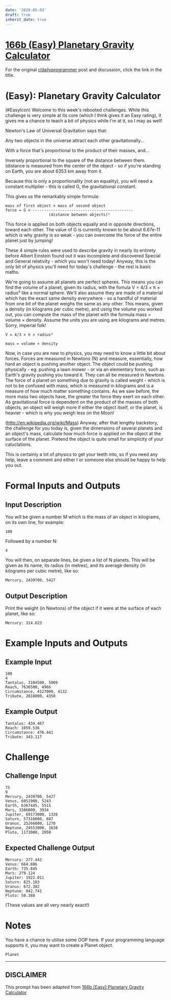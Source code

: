 ```yaml
---
date: '2020-05-03'
draft: true
inherit_date: true
---
```


# [166b (Easy) Planetary Gravity Calculator](https://www.reddit.com/r/dailyprogrammer/comments/284mep/6142014_challenge_166b_easy_planetary_gravity/)

For the original [r/dailyprogrammer](https://www.reddit.com/r/dailyprogrammer/) post and discussion, click the link in the title.

#  (Easy): Planetary Gravity Calculator
(#EasyIcon)
Welcome to this week's rebooted challenges. While this challenge is very simple at its core (which I think gives it an Easy rating), it gives me a chance to teach a bit of physics while I'm at it, so I may as well!

Newton's Law of Universal Gravitation says that:

Any two objects in the universe attract each other gravitationally...

With a force that's proportional to the product of their masses, and...

Inversely proportional to the square of the distance between them. (distance is measured from the center of the object - so if you're standing on Earth, you are about 6353 km away from it.

Because this is only a proportionality (not an equality), you will need a constant multiplier - this is called G, the gravitational constant.

This gives us the remarkably simple formula:


```
mass of first object × mass of second object
force = G × --------------------------------------------
                   (distance between objects)²
```
This force is applied on both objects equally and in opposite directions, toward each other. The value of G is currently known to be about 6.67e-11 which is why gravity is so weak - you can overcome the force of the entire planet just by jumping! 

These 4 simple rules were used to describe gravity in nearly its entirety before Albert Einstein found out it was incomplete and discovered Special and General relativity - which you won't need today! Anyway, this is the only bit of physics you'll need for today's challenge - the rest is basic maths.

We're going to assume all planets are perfect spheres. This means you can find the volume of a planet, given its radius, with the fomula V = 4/3 × π × radius³ like a normal sphere. We'll also assume they are made of a material which has the exact same density everywhere - so a handful of material from one bit of the planet weighs the same as any other. This means, given a density (in kilograms per cubic metre), and using the volume you worked out, you can compute the mass of the planet with the formula mass = volume × density. Assume the units you are using are kilograms and metres. Sorry, imperial folk!


```
V = 4/3 × π × radius³
```

```
mass = volume × density
```
Now, in case you are new to physics, you may need to know a little bit about forces. Forces are measured in Newtons (N) and measure, essentially, how hard an object is pushing another object. The object could be pushing physically - eg. pushing a lawn mower - or via an elementary force, such as Earth's gravity pushing you toward it. They can all be measured in Newtons. The force of a planet on something due to gravity is called weight - which is not to be confused with mass, which is measured in kilograms and is a measure of how much matter something contains. As we saw before, the more mass two objects have, the greater the force they exert on each other. As gravitational force is dependent on the product of the masses of both objects, an object will weigh more if either the object itself, or the planet, is heavier - which is why you weigh less on the Moon!

(http://en.wikipedia.org/wiki/Mass)
Anyway, after that lengthy backstory, the challenge for you today is, given the dimensions of several planets and an object's mass, calculate how much force is applied on the object at the surface of the planet. Pretend the object is quite small for simplicity of your caluclations.

This is certainly a lot of physics to get your teeth into, so if you need any help, leave a comment and either I or someone else should be happy to help you out.

# Formal Inputs and Outputs
## Input Description
You will be given a number M which is the mass of an object in kilograms, on its own line, for example:


```
100
```
Followed by a number N:


```
4
```
You will then, on separate lines, be given a list of N planets. This will be given as its name, its radius (in metres), and its average density (in kilograms per cubic metre), like so:


```
Mercury, 2439700, 5427
```
## Output Description
Print the weight (in Newtons) of the object if it were at the surface of each planet, like so:


```
Mercury: 314.623
```
# Example Inputs and Outputs
## Example Input

```
100
4
Tantalus, 3104500, 5009
Reach, 7636500, 4966
Circumstance, 4127000, 4132
Tribute, 2818000, 4358
```
## Example Output

```
Tantalus: 434.467
Reach: 1059.536
Circumstance: 476.441
Tribute: 343.117
```
# Challenge
## Challenge Input

```
75
9
Mercury, 2439700, 5427
Venus, 6051900, 5243
Earth, 6367445, 5515
Mars, 3386000, 3934
Jupiter, 69173000, 1326
Saturn, 57316000, 687
Uranus, 25266000, 1270
Neptune, 24553000, 1638
Pluto, 1173000, 2050
```
## Expected Challenge Output

```
Mercury: 277.442
Venus: 664.886
Earth: 735.845
Mars: 279.124
Jupiter: 1922.011
Saturn: 825.103
Uranus: 672.382
Neptune: 842.741
Pluto: 50.388
```
(These values are all very nearly exact!)

# Notes
You have a chance to utilise some OOP here. If your programming language supports it, you may want to create a Planet object.


```
Planet
```

----
## **DISCLAIMER**
This prompt has been adapted from [166b [Easy] Planetary Gravity Calculator](https://www.reddit.com/r/dailyprogrammer/comments/284mep/6142014_challenge_166b_easy_planetary_gravity/
)
